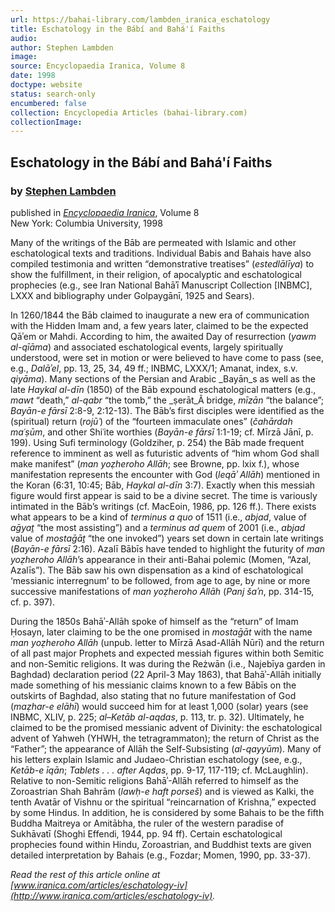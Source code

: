 ```yaml
---
url: https://bahai-library.com/lambden_iranica_eschatology
title: Eschatology in the Bábí and Bahá'í Faiths
audio: 
author: Stephen Lambden
image: 
source: Encyclopaedia Iranica, Volume 8
date: 1998
doctype: website
status: search-only
encumbered: false
collection: Encyclopedia Articles (bahai-library.com)
collectionImage: 
---
```



## Eschatology in the Bábí and Bahá'í Faiths

### by [Stephen Lambden](https://bahai-library.com/author/Stephen+Lambden)

published in [_Encyclopaedia Iranica_](https://bahai-library.com/series/Encyclopaedia%20Iranica), Volume 8  
New York: Columbia University, 1998


Many of the writings of the Bāb are permeated with Islamic and other eschatological texts and traditions. Individual Babis and Bahais have also compiled testimonia and written “demonstrative treatises” (_estedlālīya_) to show the fulfillment, in their religion, of apocalyptic and eschatological prophecies (e.g., see Iran National Bahāʾī Manuscript Collection \[INBMC\], LXXX and bibliography under Golpaygānī, 1925 and Sears).

In 1260/1844 the Bāb claimed to inaugurate a new era of communication with the Hidden Imam and, a few years later, claimed to be the expected Qāʾem or Mahdi. According to him, the awaited Day of resurrection (_yawm al-qīāma_) and associated eschatological events, largely spiritually understood, were set in motion or were believed to have come to pass (see, e.g., _Dalāʾel_, pp. 13, 25, 34, 49 ff.; INBMC, LXXX/1; Amanat, index, s.v. _qiyāma_). Many sections of the Persian and Arabic _Bayān_s as well as the late _Haykal al-dīn_ (1850) of the Bāb expound eschatological matters (e.g., _mawt_ “death,” _al-qabr_ “the tomb,” the _ṣerāt_Â bridge, _mīzān_ “the balance”; _Bayān-e fārsī_ 2:8-9, 2:12-13). The Bāb’s first disciples were identified as the (spiritual) return (_rojūʿ_) of the “fourteen immaculate ones” (_čahārdah maʿṣūm_, and other Shiʿite worthies (_Bayān-e fārsī_ 1:1-19; cf. Mīrzā Jānī, p. 199). Using Sufi terminology (Goldziher, p. 254) the Bāb made frequent reference to imminent as well as futuristic advents of “him whom God shall make manifest” (_man yoẓheroho Allāh_; see Browne, pp. lxix f.), whose manifestation represents the encounter with God (_leqāʾ Allāh_) mentioned in the Koran (6:31, 10:45; Bāb, _Haykal al-dīn_ 3:7). Exactly when this messiah figure would first appear is said to be a divine secret. The time is variously intimated in the Bāb’s writings (cf. MacEoin, 1986, pp. 126 ff.). There exists what appears to be a kind of _terminus a quo_ of 1511 (i.e., _abjad_, value of _aḡyaṯ_ “the most assisting”) and a _terminus ad quem_ of 2001 (i.e., _abjad_ value of _mostaḡāṯ_ “the one invoked”) years set down in certain late writings (_Bayān-e fārsī_ 2:16). Azalī Bābīs have tended to highlight the futurity of _man yoẓheroho Allāh_’s appearance in their anti-Bahai polemic (Momen, “Azal, Azalīs”). The Bāb saw his own dispensation as a kind of eschatological ‘messianic interregnum’ to be followed, from age to age, by nine or more successive manifestations of _man yoẓheroho Allāh_ (_Panj šaʾn_, pp. 314-15, cf. p. 397).

During the 1850s Bahāʾ-Allāh spoke of himself as the “return” of Imam Ḥosayn, later claiming to be the one promised in _mostaḡāt_ with the name _man yoẓheroho Allāh_ (unpub. letter to Mīrzā Asad-Allāh Nūrī) and the return of all past major Prophets and expected messiah figures within both Semitic and non-Semitic religions. It was during the Reżwān (i.e., Najebīya garden in Baghdad) declaration period (22 April-3 May 1863), that Bahāʾ-Allāh initially made something of his messianic claims known to a few Bābīs on the outskirts of Baghdad, also stating that no future manifestation of God (_maẓhar-e elāhī_) would succeed him for at least 1,000 (solar) years (see INBMC, XLIV, p. 225; _al–Ketāb al-aqdas_, p. 113, tr. p. 32). Ultimately, he claimed to be the promised messianic advent of Divinity: the eschatological advent of Yahweh (YHWH, the tetragrammaton); the return of Christ as the “Father”; the appearance of Allāh the Self-Subsisting (_al-qayyūm_). Many of his letters explain Islamic and Judaeo-Christian eschatology (see, e.g., _Ketāb-e īqān_; _Tablets . . . after Aqdas_, pp. 9-17, 117-119; cf. McLaughlin). Relative to non-Semitic religions Bahāʾ-Allāh referred to himself as the Zoroastrian Shah Bahrām (_lawḥ-e haft porseš_) and is viewed as Kalki, the tenth Avatār of Vishnu or the spiritual “reincarnation of Krishna,” expected by some Hindus. In addition, he is considered by some Bahais to be the fifth Buddha Maitreya or Amitābha, the ruler of the western paradise of Sukhāvatī (Shoghi Effendi, 1944, pp. 94 ff). Certain eschatological prophecies found within Hindu, Zoroastrian, and Buddhist texts are given detailed interpretation by Bahais (e.g., Fozdar; Momen, 1990, pp. 33-37).

  
_Read the rest of this article online at [www.iranica.com/articles/eschatology-iv](http://www.iranica.com/articles/eschatology-iv)._